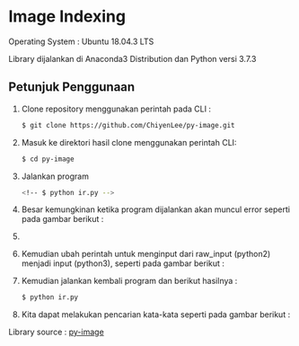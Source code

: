 # Image Indexing
Operating System : Ubuntu 18.04.3 LTS

Library dijalankan di Anaconda3 Distribution dan Python versi 3.7.3

## Petunjuk Penggunaan
1. Clone repository menggunakan perintah pada CLI :
    ```bash
    $ git clone https://github.com/ChiyenLee/py-image.git
    ```
    <!-- ![](screenshot/XX.png) -->
    
2. Masuk ke direktori hasil clone menggunakan perintah CLI:
    ```bash
    $ cd py-image
    ```
3. Jalankan program
    ```bash
    <!-- $ python ir.py -->
    ```

4. Besar kemungkinan ketika program dijalankan akan muncul error seperti pada gambar berikut : 

    <!-- ![](screenshot/text-nltk-error.png) -->

5. 
    <!-- ![](screenshot/text-punkt.png) -->

6. Kemudian ubah perintah untuk menginput dari raw_input (python2) menjadi input (python3), seperti pada gambar berikut :

    <!-- ![](screenshot/text-input.png) -->

7. Kemudian jalankan kembali program dan berikut hasilnya :
    ```bash
    $ python ir.py
    ```
    <!-- ![](screenshot/text-search0.png) -->

8. Kita dapat melakukan pencarian kata-kata seperti pada gambar berikut :

    <!-- ![](screenshot/text-search1.png) -->

Library source : [py-image](https://github.com/ChiyenLee/py-image.git)
